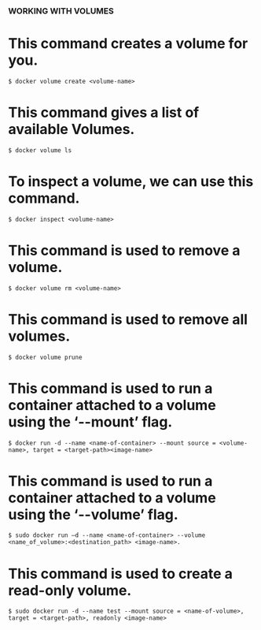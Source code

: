### WORKING WITH VOLUMES

# This command creates a volume for you.
    $ docker volume create <volume-name>

# This command gives a list of available Volumes.
    $ docker volume ls

# To inspect a volume, we can use this command.
    $ docker inspect <volume-name>

# This command is used to remove a volume. 
    $ docker volume rm <volume-name>

# This command is used to remove all volumes.
    $ docker volume prune

# This command is used to run a container attached to a volume using the ‘--mount’ flag.
    $ docker run -d --name <name-of-container> --mount source = <volume-name>, target = <target-path><image-name>

# This command is used to run a container attached to a volume using the ‘--volume’ flag.
    $ sudo docker run –d --name <name-of-container> --volume <name_of_volume>:<destination_path> <image-name>.

# This command is used to create a read-only volume.
    $ sudo docker run -d --name test --mount source = <name-of-volume>, target = <target-path>, readonly <image-name> 